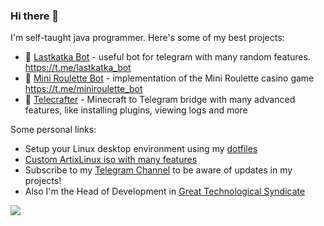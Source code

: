 ### Hi there 👋

I'm self-taught java programmer. Here's some of my best projects:

- 🤖 [Lastkatka Bot](https://github.com/Senderman/lastkatkabot) - useful bot for telegram with many random features. https://t.me/lastkatka_bot
- 🎰 [Mini Roulette Bot](https://github.com/Senderman/mini-roulette-bot) - implementation of the Mini Roulette casino game https://t.me/miniroulette_bot
- 🌻 [Telecrafter](https://github.com/Senderman/telecrafter) - Minecraft to Telegram bridge with many advanced features, like installing plugins, viewing logs and more

Some personal links:
- Setup your Linux desktop environment using my [dotfiles](https://github.com/Senderman/dotfiles)
- [Custom ArtixLinux iso with many features](https://t.me/srobofactory/62)
- Subscribe to my [Telegram Channel](https://t.me/srobofactory) to be aware of updates in my projects!
- Also I'm the Head of Development in [Great Technological Syndicate](https://gmf.org.ua/)


<img src="https://github-readme-stats.vercel.app/api?username=Senderman&show_icons=true&count_private=true&theme=tokyonight">
